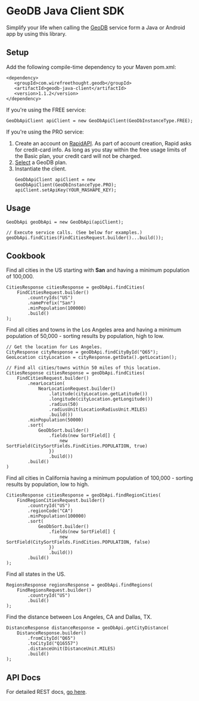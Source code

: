 # GeoDB Java Client SDK
Simplify your life when calling the [GeoDB](https://geodb-cities-api.wirefreethought.com) service form a Java or Android app by using this library.

## Setup
Add the following compile-time dependency to your Maven pom.xml:
 ```
<dependency>
    <groupId>com.wirefreethought.geodb</groupId>
    <artifactId>geodb-java-client</artifactId>
    <version>1.1.2</version>
</dependency>
```

If you're using the FREE service:
```
GeoDbApiClient apiClient = new GeoDbApiClient(GeoDbInstanceType.FREE);
```

If you're using the PRO service:
1. Create an account on [RapidAPI](https://rapidapi.com). As part of account creation, Rapid asks for credit-card info. As long as you stay within the free usage limits of the Basic plan, your credit card will not be charged.
2. [Select](https://rapidapi.com/wirefreethought/api/GeoDB%20Cities/pricing) a GeoDB plan.
3. Instantiate the client.
    ```
    GeoDbApiClient apiClient = new GeoDbApiClient(GeoDbInstanceType.PRO);
    apiClient.setApiKey(YOUR_MASHAPE_KEY);
    ```

## Usage
```
GeoDbApi geoDbApi = new GeoDbApi(apiClient);

// Execute service calls. (See below for examples.)
geoDbApi.findCities(FindCitiesRequest.builder()...build());

```

## Cookbook

Find all cities in the US starting with **San** and having a minimum population of 100,000.
```
CitiesResponse citiesResponse = geoDbApi.findCities(
    FindCitiesRequest.builder()
        .countryIds("US")
        .namePrefix("San")
        .minPopulation(100000)
        .build()
);
```

Find all cities and towns in the Los Angeles area and having a minimum population of 50,000 - sorting results by population, high to low.
```
// Get the location for Los Angeles.
CityResponse cityResponse = geoDbApi.findCityById("Q65");
GeoLocation cityLocation = cityResponse.getData().getLocation();

// Find all cities/towns within 50 miles of this location.
CitiesResponse citiesResponse = geoDbApi.findCities(
    FindCitiesRequest.builder()
        .nearLocation(
            NearLocationRequest.builder()
                .latitude(cityLocation.getLatitude())
                .longitude(cityLocation.getLongitude())
                .radius(50)
                .radiusUnit(LocationRadiusUnit.MILES)
                .build())
        .minPopulation(50000)
        .sort(
            GeoDbSort.builder()
                .fields(new SortField[] {
                    new SortField(CitySortFields.FindCities.POPULATION, true)
                })
                .build())
        .build()
)
```

Find all cities in California having a minimum population of 100,000 - sorting results by population, low to high.
```
CitiesResponse citiesResponse = geoDbApi.findRegionCities(
    FindRegionCitiesRequest.builder()
        .countryId("US")
        .regionCode("CA")
        .minPopulation(100000)
        .sort(
            GeoDbSort.builder()
                .fields(new SortField[] {
                    new SortField(CitySortFields.FindCities.POPULATION, false)
                })
                .build())
        .build()
);
```

Find all states in the US.
```
RegionsResponse regionsResponse = geoDbApi.findRegions(
    FindRegionsRequest.builder()
        .countryId("US")
        .build()
);
```

Find the distance between Los Angeles, CA and Dallas, TX.
```
DistanceResponse distanceResponse = geoDbApi.getCityDistance(
    DistanceResponse.builder()
        .fromCityId("Q65")
        .toCityId("Q16557")
        .distanceUnit(DistanceUnit.MILES)
        .build()
);
```


## API Docs
For detailed REST docs, [go here](http://geodb-cities-api.wirefreethought.com/docs/api-reference/rest-api).





